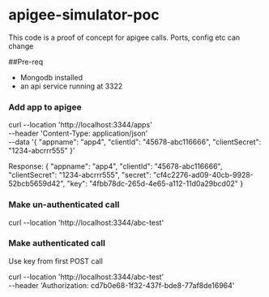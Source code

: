 # apigee-simulator-poc

This code is a proof of concept for apigee calls.  Ports, config etc can change

##Pre-req
- Mongodb installed 
- an api service running at 3322


### Add app to apigee
curl --location 'http://localhost:3344/apps' \
--header 'Content-Type: application/json' \
--data '{
    "appname": "app4",
    "clientId": "45678-abc116666",
    "clientSecret": "1234-abcrrr555"
}'

Response:
{
    "appname": "app4",
    "clientId": "45678-abc116666",
    "clientSecret": "1234-abcrrr555",
    "secret": "cf4c2276-ad09-40cb-9928-52bcb5659d42",
    "key": "4fbb78dc-265d-4e65-a112-11d0a29bcd02"
}



### Make un-authenticated call
curl --location 'http://localhost:3344/abc-test'

### Make authenticated call
Use key from first POST call 
 
curl --location 'http://localhost:3344/abc-test' \
--header 'Authorization: cd7b0e68-1f32-437f-bde8-77af8de16964'
